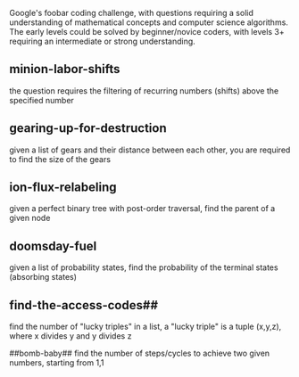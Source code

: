 Google's foobar coding challenge, with questions requiring a solid understanding of mathematical concepts and computer science algorithms. The early levels could be solved by beginner/novice coders, with levels 3+ requiring an intermediate or strong understanding.

## minion-labor-shifts ##
the question requires the filtering of recurring numbers (shifts) above the specified number

## gearing-up-for-destruction ##
given a list of gears and their distance between each other, you are required to find the size of the gears

## ion-flux-relabeling ##
given a perfect binary tree with post-order traversal, find the parent of a given node

## doomsday-fuel ##
given a list of probability states, find the probability of the terminal states (absorbing states)

## find-the-access-codes##
find the number of "lucky triples" in a list, a "lucky triple" is a tuple (x,y,z), where x divides y and y divides z

##bomb-baby##
find the number of steps/cycles to achieve two given numbers, starting from 1,1
